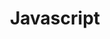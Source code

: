 ---
view: category
lang: es
order: 5
title: Javascript
description: Javascript es los lenguajes de esa década, pero todavía hay mucho que aprender. Lo que sale de novedad, la gente conversa por aquí.
excerpt: Javascript es los lenguajes de esa década
slug: javascript
meta:
  - property: og:image
    content: https://ktquez.com/share/ktquez-play-image-share.png
  - name: twitter:image
    content: https://ktquez.com/share/ktquez-play-image-share.png
---
